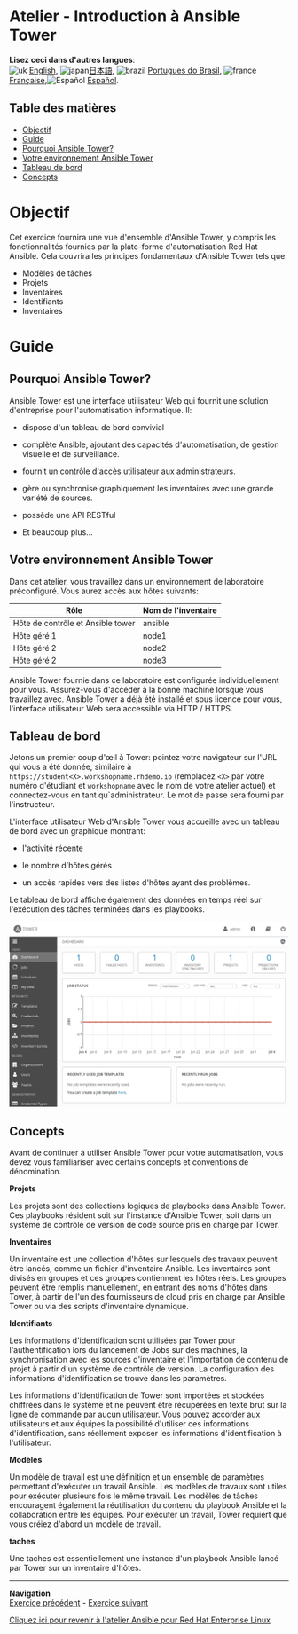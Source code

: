 # Atelier - Introduction à Ansible Tower

**Lisez ceci dans d'autres langues**:
<br>![uk](../../images/uk.png) [English](README.md),  ![japan](../../images/japan.png)[日本語](README.ja.md), ![brazil](../../images/brazil.png) [Portugues do Brasil](README.pt-br.md), ![france](../../images/fr.png) [Française](README.fr.md),![Español](../../images/col.png) [Español](README.es.md).

## Table des matières

* [Objectif](#objectif)
* [Guide](#guide)
* [Pourquoi Ansible Tower?](#Pourquoi-ansible-tower)
* [Votre environnement Ansible Tower](#votre-environnement-ansible-tower)
* [Tableau de bord](#tableau-de-bord)
* [Concepts](#concepts)

# Objectif

Cet exercice fournira une vue d'ensemble d'Ansible Tower, y compris les fonctionnalités fournies par la plate-forme d'automatisation Red Hat Ansible. Cela couvrira les principes fondamentaux d'Ansible Tower tels que:

  - Modèles de tâches
  - Projets
  - Inventaires
  - Identifiants
  - Inventaires

# Guide

## Pourquoi Ansible Tower?

Ansible Tower est une interface utilisateur Web qui fournit une solution d'entreprise pour l'automatisation informatique. Il:

  - dispose d'un tableau de bord convivial

  - complète Ansible, ajoutant des capacités d'automatisation, de gestion visuelle et de surveillance.

  - fournit un contrôle d'accès utilisateur aux administrateurs.

  - gère ou synchronise graphiquement les inventaires avec une grande variété de sources.

  - possède une API RESTful

  - Et beaucoup plus...

## Votre environnement Ansible Tower

Dans cet atelier, vous travaillez dans un environnement de laboratoire préconfiguré. Vous aurez accès aux hôtes suivants:

| Rôle                              | Nom de l'inventaire |
| --------------------------------- | ------------------- |
| Hôte de contrôle et Ansible tower | ansible             |
| Hôte géré 1                       | node1               |
| Hôte géré 2                       | node2               |
| Hôte géré 2                       | node3               |

Ansible Tower fournie dans ce laboratoire est configurée individuellement pour vous. Assurez-vous d'accéder à la bonne machine lorsque vous travaillez avec. Ansible Tower a déjà été installé et sous licence pour vous, l'interface utilisateur Web sera accessible via HTTP / HTTPS.

## Tableau de bord

Jetons un premier coup d'œil à Tower: pointez votre navigateur sur l'URL qui vous a été donnée, similaire à `https://student<X>.workshopname.rhdemo.io` (remplacez `<X>` par votre numéro d'étudiant et `workshopname` avec le nom de votre atelier actuel) et connectez-vous en tant qu`administrateur. Le mot de passe sera fourni par l'instructeur.

L'interface utilisateur Web d'Ansible Tower vous accueille avec un tableau de bord avec un graphique montrant:

  - l'activité récente

  - le nombre d'hôtes gérés

  - un accès rapides vers des listes d'hôtes ayant des problèmes.

Le tableau de bord affiche également des données en temps réel sur l'exécution des tâches terminées dans les playbooks.

![Tableau de bord de la tour Ansible](images/dashboard.png)

## Concepts

Avant de continuer à utiliser Ansible Tower pour votre automatisation, vous devez vous familiariser avec certains concepts et conventions de dénomination.

**Projets**

Les projets sont des collections logiques de playbooks dans Ansible Tower. Ces playbooks résident soit sur l'instance d'Ansible Tower, soit dans un système de contrôle de version de code source pris en charge par Tower.

**Inventaires**

Un inventaire est une collection d'hôtes sur lesquels des travaux peuvent être lancés, comme un fichier d'inventaire Ansible. Les inventaires sont divisés en groupes et ces groupes contiennent les hôtes réels. Les groupes peuvent être remplis manuellement, en entrant des noms d'hôtes dans Tower, à partir de l'un des fournisseurs de cloud pris en charge par Ansible Tower ou via des scripts d'inventaire dynamique.

**Identifiants**

Les informations d'identification sont utilisées par Tower pour l'authentification lors du lancement de Jobs sur des machines, la synchronisation avec les sources d'inventaire et l'importation de contenu de projet à partir d'un système de contrôle de version. La configuration des informations d'identification se trouve dans les paramètres.

Les informations d'identification de Tower sont importées et stockées chiffrées dans le système et ne peuvent être récupérées en texte brut sur la ligne de commande par aucun utilisateur. Vous pouvez accorder aux utilisateurs et aux équipes la possibilité d'utiliser ces informations d'identification, sans réellement exposer les informations d'identification à l'utilisateur.

**Modèles**

Un modèle de travail est une définition et un ensemble de paramètres permettant d'exécuter un travail Ansible. Les modèles de travaux sont utiles pour exécuter plusieurs fois le même travail. Les modèles de tâches encouragent également la réutilisation du contenu du playbook Ansible et la collaboration entre les équipes. Pour exécuter un travail, Tower requiert que vous créiez d'abord un modèle de travail.

**taches**

Une taches est essentiellement une instance d'un playbook Ansible lancé par Tower sur un inventaire d'hôtes.

----
**Navigation**
<br>
[Exercice précédent](../1.7-role/README.fr.md) - [Exercice suivant](../2.2-cred/README.fr.md)

[Cliquez ici pour revenir à l'atelier Ansible pour Red Hat Enterprise Linux](../README.fr.md)
